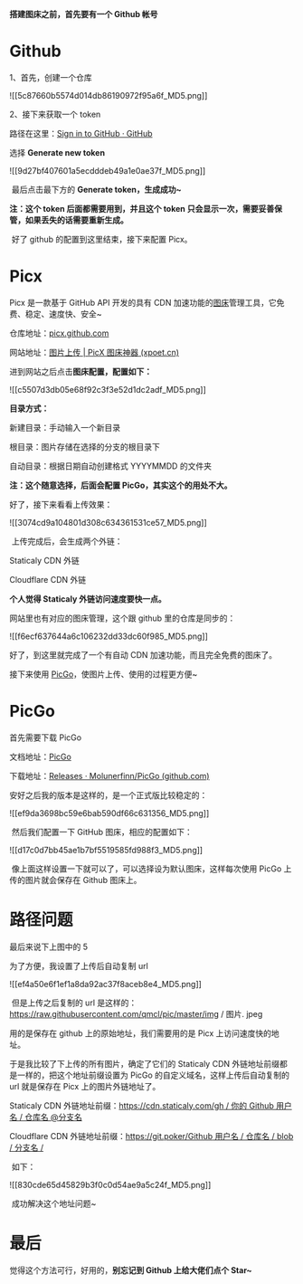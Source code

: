 **搭建图床之前，首先要有一个 Github 帐号**

# Github

1、首先，创建一个仓库

![[5c87660b5574d014db86190972f95a6f_MD5.png]]

2、接下来获取一个 token

路径在这里：[Sign in to GitHub · GitHub](https://github.com/settings/tokens "Sign in to GitHub · GitHub")

选择 **Generate new token**

![[9d27bf407601a5ecdddeb49a1e0ae37f_MD5.png]]

 最后点击最下方的 **Generate token，生成成功~**

**注：这个 token 后面都需要用到，并且这个 token 只会显示一次，需要妥善保管，如果丢失的话需要重新生成。**

 好了 github 的配置到这里结束，接下来配置 Picx。

# Picx

Picx 是一款基于 GitHub API 开发的具有 CDN 加速功能的[图床](https://so.csdn.net/so/search?q=%E5%9B%BE%E5%BA%8A&spm=1001.2101.3001.7020)管理工具，它免费、稳定、速度快、安全~

仓库地址：[picx.github.com](https://github.com/XPoet/picx "picx.github.com") 

网站地址：[图片上传 | PicX 图床神器 (xpoet.cn)](https://picx.xpoet.cn/#/upload "图片上传 | PicX 图床神器 (xpoet.cn)")

进到网站之后点击**图床配置，配置如下：**

![[c5507d3db05e68f92c3f3e52d1dc2adf_MD5.png]]

**目录方式：**

新建目录：手动输入一个新目录

根目录：图片存储在选择的分支的根目录下

自动目录：根据日期自动创建格式 YYYYMMDD 的文件夹

**注：这个随意选择，后面会配置 PicGo，其实这个的用处不大。**

好了，接下来看看上传效果：

![[3074cd9a104801d308c634361531ce57_MD5.png]]

 上传完成后，会生成两个外链：

Staticaly CDN 外链

Cloudflare CDN 外链

**个人觉得 Staticaly 外链访问速度要快一点。**

网站里也有对应的图床管理，这个跟 github 里的仓库是同步的：

![[f6ecf637644a6c106232dd33dc60f985_MD5.png]]

好了，到这里就完成了一个有自动 CDN 加速功能，而且完全免费的图床了。

接下来使用 [PicGo](https://so.csdn.net/so/search?q=PicGo&spm=1001.2101.3001.7020)，使图片上传、使用的过程更方便~

# PicGo

首先需要下载 PicGo

文档地址：[PicGo](https://picgo.github.io/PicGo-Doc/ "PicGo")

下载地址：[Releases · Molunerfinn/PicGo (github.com)](https://github.com/Molunerfinn/PicGo/releases "Releases · Molunerfinn/PicGo (github.com)")

安好之后我的版本是这样的，是一个正式版比较稳定的：

![[ef9da3698bc59e6bab590df66c631356_MD5.png]]

 然后我们配置一下 GitHub 图床，相应的配置如下：

![[d17c0d7bb45ae1b7bf5519585fd988f3_MD5.png]]

 像上面这样设置一下就可以了，可以选择设为默认图床，这样每次使用 PicGo 上传的图片就会保存在 Github 图床上。

# 路径问题

最后来说下上图中的 5

为了方便，我设置了上传后自动复制 url

![[ef4a50e6f1ef1a8da92ac37f8aceb8e4_MD5.png]]

 但是上传之后复制的 url 是这样的：https://raw.githubusercontent.com/qmcl/pic/master/img / 图片. jpeg

用的是保存在 github 上的原始地址，我们需要用的是 Picx 上访问速度快的地址。

于是我比较了下上传的所有图片，确定了它们的 Staticaly CDN 外链地址前缀都是一样的，把这个地址前缀设置为 PicGo 的自定义域名，这样上传后自动复制的 url 就是保存在 Picx 上的图片外链地址了。

Staticaly CDN 外链地址前缀：[https://cdn.staticaly.com/gh / 你的 Github 用户名 / 仓库名 @分支名](https://cdn.staticaly.com/gh/qmcl/pic@master "https://cdn.staticaly.com/gh/你的Github用户名/仓库名@分支名")

Cloudflare CDN 外链地址前缀：[https://git.poker/Github 用户名 / 仓库名 / blob / 分支名 /](https://git.poker/qmcl/pic/blob/master/ "https://git.poker/Github用户名/仓库名/blob/分支名/")

 如下：

![[830cde65d45829b3f0c0d54ae9a5c24f_MD5.png]]

 成功解决这个地址问题~

# 最后

觉得这个方法可行，好用的，**别忘记到 Github 上给大佬们点个 Star~**